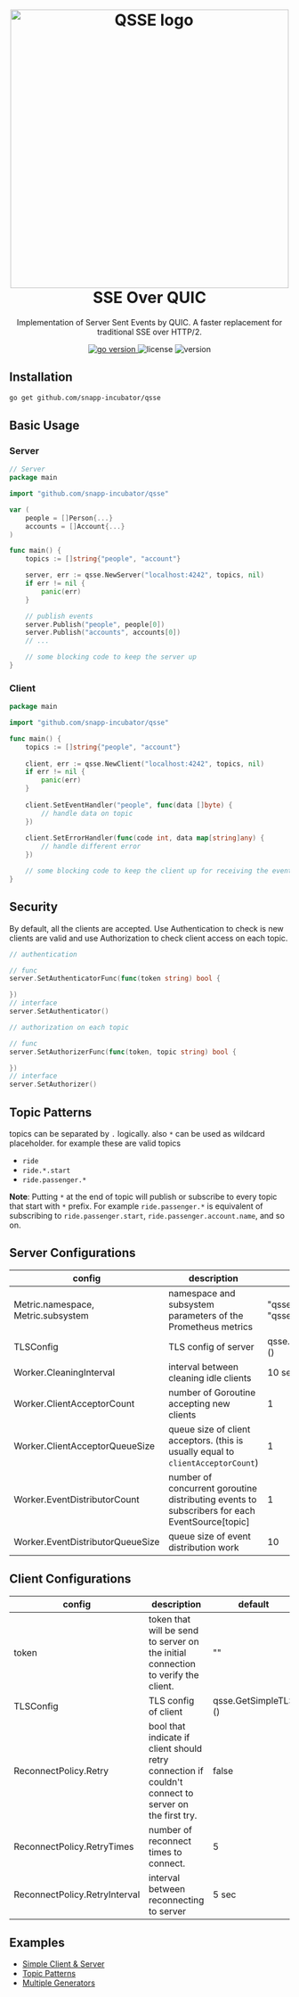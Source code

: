 <h1 align="center">
  <img alt="QSSE logo" src="assets/icon.png" width="500px"/><br/>
  SSE Over QUIC
</h1>

<p align="center">Implementation of Server Sent Events by QUIC. A faster replacement for traditional SSE over HTTP/2.</p>

<p align="center">
<a href="https://pkg.go.dev/github.com/snapp-incubator/qsse/v3?tab=doc"target="_blank">
    <img src="https://img.shields.io/badge/Go-1.18+-00ADD8?style=for-the-badge&logo=go" alt="go version" />
</a>
<img src="https://img.shields.io/badge/license-apache_2.0-red?style=for-the-badge&logo=none" alt="license" />
<img src="https://img.shields.io/badge/Version-1.2.0-informational?style=for-the-badge&logo=none" alt="version" />
</p>


## Installation
```bash
go get github.com/snapp-incubator/qsse
```

## Basic Usage

### Server
```Go
// Server
package main

import "github.com/snapp-incubator/qsse"

var (
    people = []Person{...}
    accounts = []Account{...}
) 

func main() {
	topics := []string{"people", "account"}

	server, err := qsse.NewServer("localhost:4242", topics, nil)
	if err != nil {
		panic(err)
	}

	// publish events
	server.Publish("people", people[0])
	server.Publish("accounts", accounts[0])
	// ...

	// some blocking code to keep the server up
}
```

### Client
```Go
package main

import "github.com/snapp-incubator/qsse"

func main() {
    topics := []string{"people", "account"}
    
    client, err := qsse.NewClient("localhost:4242", topics, nil)
    if err != nil {
        panic(err)
    }
	
    client.SetEventHandler("people", func(data []byte) {
        // handle data on topic
    })
	
    client.SetErrorHandler(func(code int, data map[string]any) { 
        // handle different error
    })

	// some blocking code to keep the client up for receiving the events
}
```

## Security
By default, all the clients are accepted. Use Authentication to check is new clients are valid and use Authorization to check client access on each topic.
```Go
// authentication

// func
server.SetAuthenticatorFunc(func(token string) bool {

})
// interface
server.SetAuthenticator()

// authorization on each topic

// func
server.SetAuthorizerFunc(func(token, topic string) bool {

})
// interface
server.SetAuthorizer()
```

## Topic Patterns
topics can be separated by `.` logically. also `*` can be used as wildcard placeholder. for example these are valid topics 
- `ride`
- `ride.*.start`
- `ride.passenger.*` 

**Note**: Putting `*` at the end of topic will publish or subscribe to every topic that start with `*` prefix. For example `ride.passenger.*` is equivalent of subscribing to `ride.passenger.start`, `ride.passenger.account.name`, and so on.

## Server Configurations
| config                                 	 | description                                                                                   	| default                        	|
|------------------------------------------|-----------------------------------------------------------------------------------------------	|--------------------------------	|
| Metric.namespace, <br>Metric.subsystem 	 | namespace and subsystem parameters of the Prometheus metrics                                  	| "qsse",<br>"qsse"              	|
| TLSConfig                              	 | TLS config of server                                                                          	| qsse.GetDefaultTLSConfig<br>() 	|
| Worker.CleaningInterval                	 | interval between cleaning idle clients                                                        	| 10 sec                         	|
| Worker.ClientAcceptorCount             	 | number of Goroutine accepting new clients                                                     	| 1                              	|
| Worker.ClientAcceptorQueueSize         	 | queue size of client acceptors. (this is usually equal to `clientAcceptorCount`)              	| 1                              	|
| Worker.EventDistributorCount           	 | number of concurrent goroutine distributing events to subscribers for each EventSource[topic] 	| 1                              	|
| Worker.EventDistributorQueueSize       	 | queue size of event distribution work                                                         	| 10                             	|

## Client Configurations
| config                        	| description                                                                                          	| default                 	|
|-------------------------------	|------------------------------------------------------------------------------------------------------	|-------------------------	|
| token                         	| token that will be send to server on the initial connection to verify the client.                    	| ""                      	|
| TLSConfig                     	| TLS config of client                                                                                 	| qsse.GetSimpleTLS<br>() 	|
| ReconnectPolicy.Retry         	| bool that indicate if client should retry connection if couldn't connect to server on the first try. 	| false                   	|
| ReconnectPolicy.RetryTimes    	| number of reconnect times to connect.                                                                	| 5                       	|
| ReconnectPolicy.RetryInterval 	| interval between reconnecting to server                                                              	| 5 sec                   	|

## Examples
- [Simple Client & Server](examples/simple)
- [Topic Patterns](examples/topic-pattern)
- [Multiple Generators](examples/multiple-generators)
